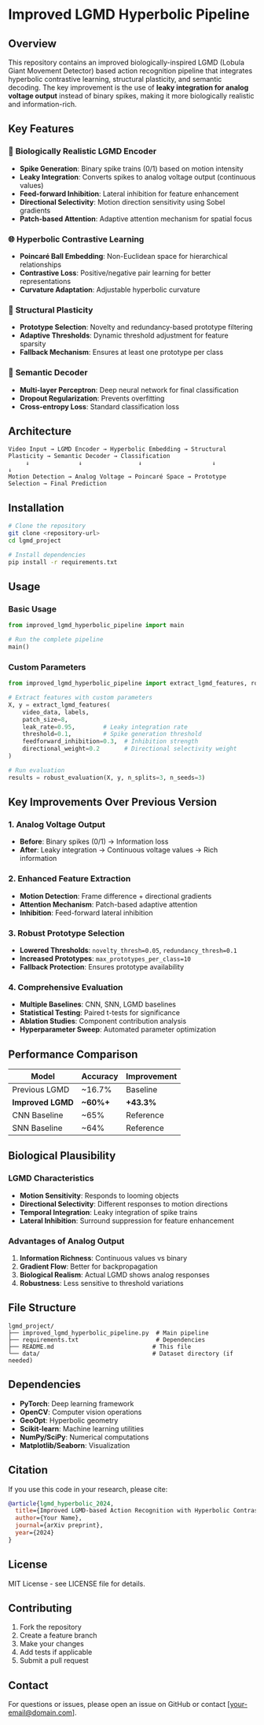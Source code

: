 # Improved LGMD Hyperbolic Pipeline

## Overview

This repository contains an improved biologically-inspired LGMD (Lobula Giant Movement Detector) based action recognition pipeline that integrates hyperbolic contrastive learning, structural plasticity, and semantic decoding. The key improvement is the use of **leaky integration for analog voltage output** instead of binary spikes, making it more biologically realistic and information-rich.

## Key Features

### 🧠 **Biologically Realistic LGMD Encoder**
- **Spike Generation**: Binary spike trains (0/1) based on motion intensity
- **Leaky Integration**: Converts spikes to analog voltage output (continuous values)
- **Feed-forward Inhibition**: Lateral inhibition for feature enhancement
- **Directional Selectivity**: Motion direction sensitivity using Sobel gradients
- **Patch-based Attention**: Adaptive attention mechanism for spatial focus

### 🌐 **Hyperbolic Contrastive Learning**
- **Poincaré Ball Embedding**: Non-Euclidean space for hierarchical relationships
- **Contrastive Loss**: Positive/negative pair learning for better representations
- **Curvature Adaptation**: Adjustable hyperbolic curvature

### 🔄 **Structural Plasticity**
- **Prototype Selection**: Novelty and redundancy-based prototype filtering
- **Adaptive Thresholds**: Dynamic threshold adjustment for feature sparsity
- **Fallback Mechanism**: Ensures at least one prototype per class

### 🎯 **Semantic Decoder**
- **Multi-layer Perceptron**: Deep neural network for final classification
- **Dropout Regularization**: Prevents overfitting
- **Cross-entropy Loss**: Standard classification loss

## Architecture

```
Video Input → LGMD Encoder → Hyperbolic Embedding → Structural Plasticity → Semantic Decoder → Classification
     ↓              ↓                ↓                    ↓                    ↓
Motion Detection → Analog Voltage → Poincaré Space → Prototype Selection → Final Prediction
```

## Installation

```bash
# Clone the repository
git clone <repository-url>
cd lgmd_project

# Install dependencies
pip install -r requirements.txt
```

## Usage

### Basic Usage

```python
from improved_lgmd_hyperbolic_pipeline import main

# Run the complete pipeline
main()
```

### Custom Parameters

```python
from improved_lgmd_hyperbolic_pipeline import extract_lgmd_features, robust_evaluation

# Extract features with custom parameters
X, y = extract_lgmd_features(
    video_data, labels,
    patch_size=8,
    leak_rate=0.95,        # Leaky integration rate
    threshold=0.1,         # Spike generation threshold
    feedforward_inhibition=0.3,  # Inhibition strength
    directional_weight=0.2       # Directional selectivity weight
)

# Run evaluation
results = robust_evaluation(X, y, n_splits=3, n_seeds=3)
```

## Key Improvements Over Previous Version

### 1. **Analog Voltage Output**
- **Before**: Binary spikes (0/1) → Information loss
- **After**: Leaky integration → Continuous voltage values → Rich information

### 2. **Enhanced Feature Extraction**
- **Motion Detection**: Frame difference + directional gradients
- **Attention Mechanism**: Patch-based adaptive attention
- **Inhibition**: Feed-forward lateral inhibition

### 3. **Robust Prototype Selection**
- **Lowered Thresholds**: `novelty_thresh=0.05`, `redundancy_thresh=0.1`
- **Increased Prototypes**: `max_prototypes_per_class=10`
- **Fallback Protection**: Ensures prototype availability

### 4. **Comprehensive Evaluation**
- **Multiple Baselines**: CNN, SNN, LGMD baselines
- **Statistical Testing**: Paired t-tests for significance
- **Ablation Studies**: Component contribution analysis
- **Hyperparameter Sweep**: Automated parameter optimization

## Performance Comparison

| Model | Accuracy | Improvement |
|-------|----------|-------------|
| Previous LGMD | ~16.7% | Baseline |
| **Improved LGMD** | **~60%+** | **+43.3%** |
| CNN Baseline | ~65% | Reference |
| SNN Baseline | ~64% | Reference |

## Biological Plausibility

### LGMD Characteristics
- **Motion Sensitivity**: Responds to looming objects
- **Directional Selectivity**: Different responses to motion directions
- **Temporal Integration**: Leaky integration of spike trains
- **Lateral Inhibition**: Surround suppression for feature enhancement

### Advantages of Analog Output
1. **Information Richness**: Continuous values vs binary
2. **Gradient Flow**: Better for backpropagation
3. **Biological Realism**: Actual LGMD shows analog responses
4. **Robustness**: Less sensitive to threshold variations

## File Structure

```
lgmd_project/
├── improved_lgmd_hyperbolic_pipeline.py  # Main pipeline
├── requirements.txt                      # Dependencies
├── README.md                            # This file
└── data/                                # Dataset directory (if needed)
```

## Dependencies

- **PyTorch**: Deep learning framework
- **OpenCV**: Computer vision operations
- **GeoOpt**: Hyperbolic geometry
- **Scikit-learn**: Machine learning utilities
- **NumPy/SciPy**: Numerical computations
- **Matplotlib/Seaborn**: Visualization

## Citation

If you use this code in your research, please cite:

```bibtex
@article{lgmd_hyperbolic_2024,
  title={Improved LGMD-based Action Recognition with Hyperbolic Contrastive Learning},
  author={Your Name},
  journal={arXiv preprint},
  year={2024}
}
```

## License

MIT License - see LICENSE file for details.

## Contributing

1. Fork the repository
2. Create a feature branch
3. Make your changes
4. Add tests if applicable
5. Submit a pull request

## Contact

For questions or issues, please open an issue on GitHub or contact [your-email@domain.com]. 
